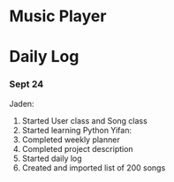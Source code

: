 # Music Player

# Daily Log
### Sept 24
Jaden: 
1. Started User class and Song class
2. Started learning Python
Yifan:
1. Completed weekly planner
2. Completed project description
3. Started daily log
4. Created and imported list of 200 songs